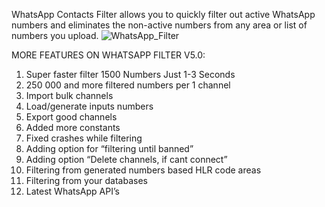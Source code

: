 WhatsApp Contacts Filter allows you to quickly filter out active WhatsApp numbers and eliminates the non-active numbers from any area or list of numbers you upload.
![WhatsApp_Filter](https://github.com/Goran-Vukadinovic/CSharp-WhatsAppFilter/assets/141262654/4b63b07f-7862-45ea-81d5-bfd5c875126c)

MORE FEATURES ON WHATSAPP FILTER V5.0:

1. Super faster filter 1500 Numbers Just 1-3 Seconds
2. 250 000 and more filtered numbers per 1 channel
3. Import bulk channels
4. Load/generate inputs numbers
5. Export good channels
6. Added more constants
7. Fixed crashes while filtering
8. Adding option for “filtering until banned”
9. Adding option “Delete channels, if cant connect”
10. Filtering from generated numbers based HLR code areas
11. Filtering from your databases
12. Latest WhatsApp API’s
